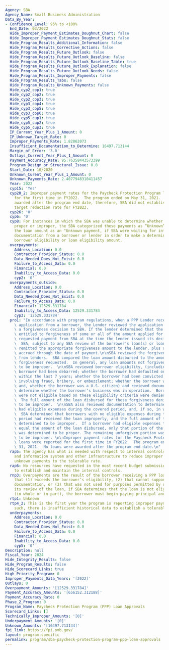 ```yaml
---
Agency: SBA
Agency_Name: Small Business Administration
Data_By_Year:
- Confidence_Level: 95% to <100%
  End_Date: 03/2022
  Hide_Improper_Payment_Estimates_Doughnut_Chart: false
  Hide_Improper_Payment_Estimates_Doughnut_Stats: false
  Hide_Program_Results_Additional_Information: false
  Hide_Program_Results_Corrective_Actions: false
  Hide_Program_Results_Future_Outlook: false
  Hide_Program_Results_Future_Outlook_Baseline: false
  Hide_Program_Results_Future_Outlook_Baseline_Table: true
  Hide_Program_Results_Future_Outlook_Explanation: false
  Hide_Program_Results_Future_Outlook_Needs: false
  Hide_Program_Results_Improper_Payments: false
  Hide_Program_Results_Tabs: false
  Hide_Program_Results_Unknown_Payments: false
  Hide_cyp2_cop1: true
  Hide_cyp2_cop2: true
  Hide_cyp2_cop3: true
  Hide_cyp3_cop4: true
  Hide_cyp3_cop5: true
  Hide_cyp3_cop6: true
  Hide_cyp5_cup1: true
  Hide_cyp5_cup2: true
  Hide_cyp5_cup3: true
  IP_Current_Year_Plus_1_Amount: 0
  IP_Unknown_Target_Rate: 0
  Improper_Payments_Rate: 1.82862073
  Insufficient_Documentation_to_Determine: 16497.713144
  Margin_of_Error: '3.0'
  Outlays_Current_Year_Plus_1_Amount: 0
  Payment_Accuracy_Rate: 95.76358443573399
  Program_Design_or_Structural_Issue: 0.0
  Start_Date: 10/2020
  Unknown_Curent_Year_Plus_1_Amount: 0
  Unknown_Payments_Rate: 2.4077948310411457
  Year: 2022
  cyp15: 'Yes'
  cyp20_2: Improper payment rates for the Paycheck Protection Program loans were reported
    for the first time in FY2022.  The program ended on May 31, 2021.  No loans were
    awarded after the program end date, therefore, SBA did not establish a program
    target reduction rate for FY2023.
  cyp26: '0'
  cyp6: '0'
  cyp8: For instances in which the SBA was unable to determine whether a payment was
    proper or improper, the SBA categorized these payments as “Unknown”.  SBA classified
    the loan amount as an "Unknown payment, if SBA were waiting for information or
    documentation from a borrower or lender in order to make a determination about
    borrower eligibility or loan eligibility amount.
  overpayments:
    Address_Location: 0.0
    Contractor_Provider_Status: 0.0
    Data_Needed_Does_Not_Exist: 0.0
    Failure_to_Access_Data: 0.0
    Financial: 0.0
    Inability_to_Access_Data: 0.0
    cyp2: '0'
  overpayments_outside:
    Address_Location: 0.0
    Contractor_Provider_Status: 0.0
    Data_Needed_Does_Not_Exist: 0.0
    Failure_to_Access_Data: 0.0
    Financial: 12529.331784
    Inability_to_Access_Data: 12529.331784
    cyp3: '12529.331784'
  pro1: "In accordance with program regulations, when a PPP Lender received a forgiveness\
    \ application from a borrower, the Lender reviewed the application and submitted\
    \ a forgiveness decision to SBA. If the lender determined that the borrower was\
    \ entitled to forgiveness of some or all of the amount applied for, the lender\
    \ requested payment from SBA at the time the lender issued its decision to SBA.\
    \  SBA, subject to any SBA review of the borrower's loan(s) or loan application(s),\
    \ remitted the appropriate forgiveness amount to the lender, plus any interest\
    \ accrued through the date of payment.\n\nSBA reviewed the forgiveness applications\
    \ from lenders.  SBA compared the loan amount disbursed to the amount of loan\
    \ forgiveness requested.  In general, any loan amounts not forgiven were determined\
    \ to be improper.  \n\nSBA reviewed borrower eligibility, (including whether the\
    \ borrower had been debarred; whether the borrower had defaulted on federal debt\
    \ within the last 7 years; whether the borrower had been convicted of a felony\
    \ involving fraud, bribery, or embezzlement; whether the borrower was incarcerated;\
    \ and, whether the borrower was a U.S. citizen) and reviewed documentation to\
    \ determine whether the borrower’s business was in operation.  Borrowers that\
    \ were not eligible based on these eligibility criteria were denied forgiveness.\
    \  The full amount of the loan disbursed for these forgiveness denials was determined\
    \ to be improper.  \n\nSBA also reviewed documentation to determine whether borrowers\
    \ had eligible expenses during the covered period, and, if so, in what amount.\
    \  SBA determined that borrowers with no eligible expenses during the covered\
    \ period had received the loan improperly, and the full amount of the loan was\
    \ determined to be improper.  If a borrower had eligible expenses that did not\
    \ equal the amount of the loan disbursed, only that portion of the loan forgiven\
    \ was determined to be proper. The remaining unforgiven portion was determined\
    \ to be improper. \n\nImproper payment rates for the Paycheck Protection Program\
    \ loans were reported for the first time in FY2022.  The program ended on May\
    \ 31, 2021.  No loans were awarded after the program end date.\n"
  rap5: The agency has what is needed with respect to internal controls, human capital
    and information system and other infrastructure to reduce improper payments and
    unknown payments to the tolerable rate.
  rap6: No resources have requested in the most recent budget submission of the agency
    to establish and maintain the internal controls.
  rnp3: Overpayments are the result of the borrower receiving a PPP loan in an amount
    that (1) exceeds the borrower’s eligibility, (2) that cannot supported through
    documentation, or (3) that was not used for purposes permitted by statute or guidance.  In
    its review of the loan, if SBA determines that the loan is not eligible for forgiveness
    (in whole or in part), the borrower must begin paying principal and interest.
  rtp1: Unknown
  rtp4_2: This is the first year the program is reporting improper payment data.  As
    such, there is insufficient historical data to establish a tolerable rate.
  underpayments:
    Address_Location: 0.0
    Contractor_Provider_Status: 0.0
    Data_Needed_Does_Not_Exist: 0.0
    Failure_to_Access_Data: 0.0
    Financial: 0.0
    Inability_to_Access_Data: 0.0
    cyp5: '0'
Description: null
Fiscal_Year: 2024
Hide_Integrity_Results: false
Hide_Program_Results: false
Hide_Scorecard_Links: true
High_Priority_Program: 0
Improper_Payments_Data_Years: '[2022]'
Outlays: 0
Overpayment_Amounts: '[12529.331784]'
Payment_Accuracy_Amounts: '[656152.312188]'
Payment_Accuracy_Rate: 0
Phase_2_Program: 0
Program_Name: Paycheck Protection Program (PPP) Loan Approvals
Scorecard_Links: []
Technically_Improper_Amounts: '[0]'
Underpayment_Amounts: '[0]'
Unknown_Amounts: '[16497.713144]'
fpi_link: https://fpi.omb.gov/
layout: program-specific
permalink: program/sba-paycheck-protection-program-ppp-loan-approvals
---
```

